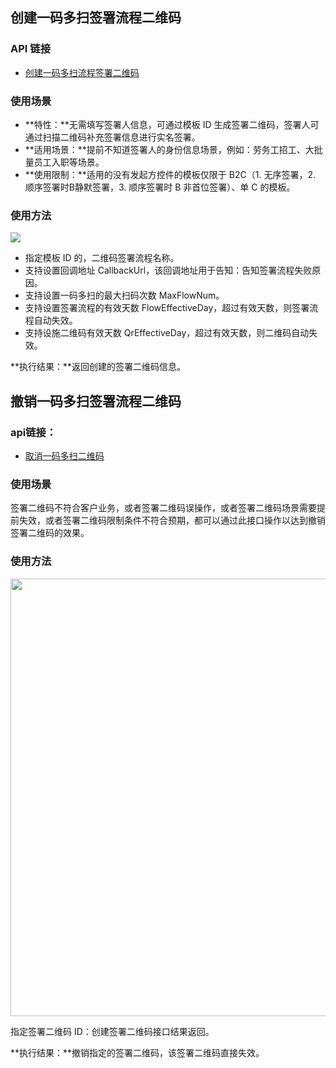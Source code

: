 ## 创建一码多扫签署流程二维码
### API 链接
- [创建一码多扫流程签署二维码](https://cloud.tencent.com/document/product/1323/75450)

### 使用场景
- **特性：**无需填写签署人信息，可通过模板 ID 生成签署二维码，签署人可通过扫描二维码补充签署信息进行实名签署。
- **适用场景：**提前不知道签署人的身份信息场景，例如：劳务工招工、大批量员工入职等场景。
- **使用限制：**适用的没有发起方控件的模板仅限于 B2C（1. 无序签署，2. 顺序签署时B静默签署，3. 顺序签署时 B 非首位签署）、单 C 的模板。

### 使用方法
![](https://qcloudimg.tencent-cloud.cn/raw/95e4e3d6ac5e6afd45dbda1589003b7d.png)
- 指定模板 ID 的，二维码签署流程名称。
- 支持设置回调地址 CallbackUrl，该回调地址用于告知：告知签署流程失败原因。
- 支持设置一码多扫的最大扫码次数 MaxFlowNum。
- 支持设置签署流程的有效天数 FlowEffectiveDay，超过有效天数，则签署流程自动失效。
- 支持设施二维码有效天数 QrEffectiveDay，超过有效天数，则二维码自动失效。

**执行结果：**返回创建的签署二维码信息。

## 撤销一码多扫签署流程二维码
### api链接：
- [取消一码多扫二维码](https://cloud.tencent.com/document/product/1323/75451)

### 使用场景
签署二维码不符合客户业务，或者签署二维码误操作，或者签署二维码场景需要提前失效，或者签署二维码限制条件不符合预期，都可以通过此接口操作以达到撤销签署二维码的效果。

### 使用方法
<img style="width:700px; max-width: inherit;" src="https://qcloudimg.tencent-cloud.cn/raw/16e295fa0c94b659a0d2226bc1e6be8d.png" />

指定签署二维码 ID：创建签署二维码接口结果返回。

**执行结果：**撤销指定的签署二维码，该签署二维码直接失效。

